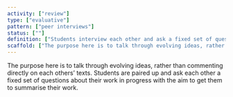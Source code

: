 ```yaml
---
activity: ["review"]
type: ["evaluative"]
pattern: ["peer interviews"]
status: [""]
definition: ["Students interview each other and ask a fixed set of questions about their work in progress. "]
scaffold: ["The purpose here is to talk through evolving ideas, rather than commenting directly on each others’ texts. Students are paired up and ask each other a fixed set of questions about their work in progress with the aim to get them to summarise their work. "]
---
```


The purpose here is to talk through evolving ideas, rather than commenting directly on each others’ texts. Students are paired up and ask each other a fixed set of questions about their work in progress with the aim to get them to summarise their work.
